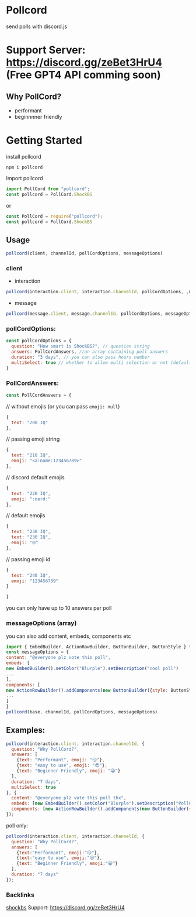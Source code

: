 # Pollcord
send polls with discord.js
# Support Server: https://discord.gg/zeBet3HrU4 (Free GPT4 API comming soon)
## Why PollCord?
- performant
- beginnnner friendly

# Getting Started
install pollcord
```
npm i pollcord
```
Import pollcord
```js
import PollCord from "pollcord";
const pollcord = PollCord.ShockBS
```
or
```js
const PollCord = require("pollcord");
const pollcord = PollCord.ShockBS
```
## Usage
```js
pollcord(client, channelId, pollCordOptions, messageOptions)
```
### client
- interaction
```js
pollcord(interaction.client, interaction.channelId, pollCordOptions, ,messageOptions)
```
- message
```js
pollcord(message.client, message.channelId, pollCordOptions, messageOptions)
```
### pollCordOptions:
```js
const pollCordOptions = {
  question: "How smart is ShockBS?", // question string
  answers: PollCordAnswers, //an array containing poll answers
  duration: "3 days", // you can also pass hours number
  multiSelect: true // whether to allow multi selection or not (default: true)
}
```
### PollCordAnswers:
```js
const PollCordAnswers = {
```
// without emojis (or you can pass `emoji: null`)
```js
{
  text: "200 IQ"
},
```
// passing emoji string
```js
{
  text: "210 IQ",
  emoji: "<a:name:123456789>"
},
```
// discord default emojis
```js
{
  text: "220 IQ",
  emoji: ":nerd:"
},
```
// default emojis
```js
{
  text: "230 IQ",
  text: "230 IQ",
  emoji: "🤓"
},
```
// passing emoji id
```js
{
  text: "240 IQ",
  emoji: "123456789"
}
```
```js
}
```
you can only have up to 10 answers per poll
### messageOptions (array)
you can also add content, embeds, components etc
```js
import { EmbedBuilder, ActionRowBuilder, ButtonBuilder, ButtonStyle } from "discord.js"
const messageOptions = {
content: "@everyone plz vote this poll",
embeds: [
new EmbedBuilder().setColor("Blurple").setDescription("cool poll")
...
],
components: [
new ActionRowBuilder().addComponents(new ButtonBuilder({style: ButtonStyle.Link, label: "Support", url: "https://discord.gg/zeBet3HrU4/"}))
...
]
}
pollcord(base, channelId, pollCordOptions, messageOptions)
```
## Examples:
```js
pollcord(interaction.client, interaction.channelId, { 
  question: "Why PollCord?", 
  answers: [
    {text: "Performant", emoji: "😏"},
    {text: "easy to use", emoji: "😍"},
    {text: "Beginner Friendly", emoji: "😀"}
  ], 
  duration: "7 days", 
  multiSelect: true 
}, { 
  content: "@everyone plz vote this poll thx", 
  embeds: [new EmbedBuilder().setColor("Blurple").setDescription("PollCord")], 
  components: [new ActionRowBuilder().addComponents(new ButtonBuilder({style: ButtonStyle.Link, label: "Support", url: "https://discord.gg/zeBet3HrU4/"}))] 
});

```
poll only:
```js
pollcord(interaction.client, interaction.channelId, { 
  question: "Why PollCord?", 
  answers: [
    {text:"Performant", emoji:"😏"},
    {text:"easy to use", emoji:"😍"},
    {text: "Beginner Friendly", emoji:"😀"}
  ], 
  duration: "7 days" 
});

```
### Backlinks
[shockbs](https://shockbs.is-a.dev)
Support: https://discord.gg/zeBet3HrU4

